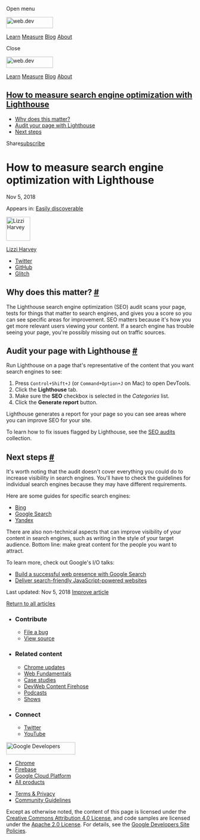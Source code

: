 <span class="w-tooltip w-tooltip--left">Open menu</span>

<a href="/" class="gc-analytics-event header-default__logo-link"><img src="/images/lockup.svg" alt="web.dev" class="header-default__logo" width="125" height="30" /></a>

<a href="/learn/" class="gc-analytics-event header-default__link">Learn</a> <a href="/measure/" class="gc-analytics-event header-default__link">Measure</a> <a href="/blog/" class="gc-analytics-event header-default__link">Blog</a> <a href="/about/" class="gc-analytics-event header-default__link">About</a>

<span class="w-tooltip">Close</span>

<a href="/" class="gc-analytics-event"><img src="/images/lockup.svg" alt="web.dev" class="drawer-default__logo" width="125" height="30" /></a>

<a href="/learn/" class="gc-analytics-event drawer-default__link">Learn</a> <a href="/measure/" class="gc-analytics-event drawer-default__link">Measure</a> <a href="/blog/" class="gc-analytics-event drawer-default__link">Blog</a> <a href="/about/" class="gc-analytics-event drawer-default__link">About</a>

<a href="#how-to-measure-search-engine-optimization-with-lighthouse" class="w-toc__header--link">How to measure search engine optimization with Lighthouse</a>
--------------------------------------------------------------------------------------------------------------------------------------------------------------

-   [Why does this matter?](#why-does-this-matter)
-   [Audit your page with Lighthouse](#audit-your-page-with-lighthouse)
-   [Next steps](#next-steps)

Share<a href="/newsletter/" class="gc-analytics-event w-actions__fab w-actions__fab--subscribe"><span>subscribe</span></a>

How to measure search engine optimization with Lighthouse
=========================================================

Nov 5, 2018

<span class="w-post-signpost__title">Appears in:</span> <a href="/discoverable" class="w-post-signpost__link">Easily discoverable</a>

[<img src="https://web-dev.imgix.net/image/admin/qAnatGOMJMeJhHbHwbWp.jpg?auto=format&amp;fit=crop&amp;h=64&amp;w=64" alt="Lizzi Harvey" class="w-author__image" sizes="(min-width: 64px) 64px, calc(100vw - 48px)" srcset="https://web-dev.imgix.net/image/admin/qAnatGOMJMeJhHbHwbWp.jpg?fit=crop&amp;h=64&amp;w=64&amp;auto=format&amp;dpr=1&amp;q=75, https://web-dev.imgix.net/image/admin/qAnatGOMJMeJhHbHwbWp.jpg?fit=crop&amp;h=64&amp;w=64&amp;auto=format&amp;dpr=2&amp;q=50 2x, https://web-dev.imgix.net/image/admin/qAnatGOMJMeJhHbHwbWp.jpg?fit=crop&amp;h=64&amp;w=64&amp;auto=format&amp;dpr=3&amp;q=35 3x, https://web-dev.imgix.net/image/admin/qAnatGOMJMeJhHbHwbWp.jpg?fit=crop&amp;h=64&amp;w=64&amp;auto=format&amp;dpr=4&amp;q=23 4x, https://web-dev.imgix.net/image/admin/qAnatGOMJMeJhHbHwbWp.jpg?fit=crop&amp;h=64&amp;w=64&amp;auto=format&amp;dpr=5&amp;q=20 5x" width="64" height="64" />](/authors/ekharvey/)

<a href="/authors/ekharvey/" class="w-author__name-link">Lizzi Harvey</a>

-   <a href="https://twitter.com/HarveyLizzi" class="w-author__link">Twitter</a>
-   <a href="https://github.com/ekharvey" class="w-author__link">GitHub</a>
-   <a href="https://glitch.com/@ekharvey" class="w-author__link">Glitch</a>

Why does this matter? <a href="#why-does-this-matter" class="w-headline-link">#</a>
-----------------------------------------------------------------------------------

The Lighthouse search engine optimization (SEO) audit scans your page, tests for things that matter to search engines, and gives you a score so you can see specific areas for improvement. SEO matters because it's how you get more relevant users viewing your content. If a search engine has trouble seeing your page, you're possibly missing out on traffic sources.

Audit your page with Lighthouse <a href="#audit-your-page-with-lighthouse" class="w-headline-link">#</a>
--------------------------------------------------------------------------------------------------------

Run Lighthouse on a page that's representative of the content that you want search engines to see:

1.  Press `Control+Shift+J` (or `Command+Option+J` on Mac) to open DevTools.
2.  Click the **Lighthouse** tab.
3.  Make sure the **SEO** checkbox is selected in the *Categories* list.
4.  Click the **Generate report** button.

Lighthouse generates a report for your page so you can see areas where you can improve SEO for your site.

To learn how to fix issues flagged by Lighthouse, see the [SEO audits](/lighthouse-seo) collection.

Next steps <a href="#next-steps" class="w-headline-link">#</a>
--------------------------------------------------------------

It's worth noting that the audit doesn't cover everything you could do to increase visibility in search engines. You'll have to check the guidelines for individual search engines because they may have different requirements.

Here are some guides for specific search engines:

-   [Bing](https://www.bing.com/webmaster/help/webmaster-guidelines-30fba23a)
-   [Google Search](https://support.google.com/webmasters/answer/35769)
-   [Yandex](https://webmaster.yandex.com/)

There are also non-technical aspects that can improve visibility of your content in search engines, such as writing in the style of your target audience. Bottom line: make great content for the people you want to attract.

To learn more, check out Google's I/O talks:

-   [Build a successful web presence with Google Search](https://www.youtube.com/watch?v=NO-sdBzb1Hc)
-   [Deliver search-friendly JavaScript-powered websites](https://www.youtube.com/watch?v=PFwUbgvpdaQ)

<span class="w-mr--sm">Last updated: Nov 5, 2018 </span>[Improve article](https://github.com/GoogleChrome/web.dev/blob/master/src/site/content/en/discoverable/pass-lighthouse-seo-audit/index.md)

<a href="/discoverable" class="gc-analytics-event w-article-navigation__link w-article-navigation__link--back w-article-navigation__link--single">Return to all articles</a>

-   ### Contribute

    -   <a href="https://github.com/GoogleChrome/web.dev/issues/new?assignees=&amp;labels=bug&amp;template=bug_report.md&amp;title=" class="w-footer__linkbox-link">File a bug</a>
    -   <a href="https://github.com/googlechrome/web.dev" class="w-footer__linkbox-link">View source</a>

-   ### Related content

    -   <a href="https://blog.chromium.org/" class="w-footer__linkbox-link">Chrome updates</a>
    -   <a href="https://developers.google.com/web/" class="w-footer__linkbox-link">Web Fundamentals</a>
    -   <a href="https://developers.google.com/web/showcase/" class="w-footer__linkbox-link">Case studies</a>
    -   <a href="https://devwebfeed.appspot.com/" class="w-footer__linkbox-link">DevWeb Content Firehose</a>
    -   <a href="/podcasts/" class="w-footer__linkbox-link">Podcasts</a>
    -   <a href="/shows/" class="w-footer__linkbox-link">Shows</a>

-   ### Connect

    -   <a href="https://www.twitter.com/ChromiumDev" class="w-footer__linkbox-link">Twitter</a>
    -   <a href="https://www.youtube.com/user/ChromeDevelopers" class="w-footer__linkbox-link">YouTube</a>

<a href="https://developers.google.com/" class="w-footer__utility-logo-link"><img src="/images/lockup-color.png" alt="Google Developers" class="w-footer__utility-logo" width="185" height="33" /></a>

-   <a href="https://developer.chrome.com/" class="w-footer__utility-link">Chrome</a>
-   <a href="https://firebase.google.com/" class="w-footer__utility-link">Firebase</a>
-   <a href="https://cloud.google.com/" class="w-footer__utility-link">Google Cloud Platform</a>
-   <a href="https://developers.google.com/products" class="w-footer__utility-link">All products</a>

<!-- -->

-   <a href="https://policies.google.com/" class="w-footer__utility-link">Terms &amp; Privacy</a>
-   <a href="/community-guidelines/" class="w-footer__utility-link">Community Guidelines</a>

Except as otherwise noted, the content of this page is licensed under the [Creative Commons Attribution 4.0 License](https://creativecommons.org/licenses/by/4.0/), and code samples are licensed under the [Apache 2.0 License](https://www.apache.org/licenses/LICENSE-2.0). For details, see the [Google Developers Site Policies](https://developers.google.com/terms/site-policies).
